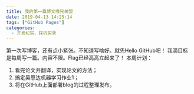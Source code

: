 ```yaml
---
title: 我的第一篇博文嗷兄弟盟
date: 2019-04-13 14:25:14
tags: ["GitHub Pages"]
categories:
  - 开发纪实、踩坑实录
---
```

第一次写博客，还有点小紧张。不知道写啥好。就先Hello GitHub吧！
我滴目标是每周写一篇。内容不限。Flag已经高高立起来了！
本周计划：
1. 看完论文并翻译，实现论文的方法；
2. 搞定吴恩达机器学习作业1；
3. 将在GitHub上面部署blog的过程整理发布。
